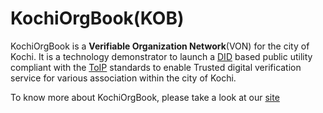 # KochiOrgBook(KOB)

KochiOrgBook is a **Verifiable Organization Network**(VON) for the city of Kochi. It is a technology demonstrator to launch a [DID](./docs/glossary.md) based public utility compliant with the [ToIP](./docs/glossary.md) standards to enable Trusted digital verification service for various association within the city of Kochi.​


To know more about KochiOrgBook, please take a look at our [site](https://thekochiorgbook.github.io/KochiOrgBook/)

   



   
   


